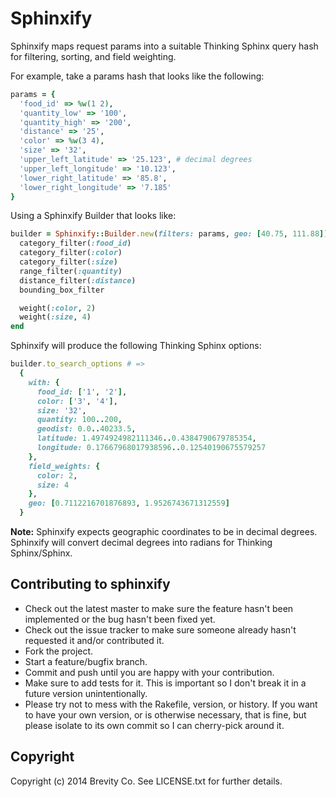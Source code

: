 # Sphinxify

Sphinxify maps request params into a suitable Thinking Sphinx query hash for filtering, sorting, and field weighting.

For example, take a params hash that looks like the following:

```ruby
params = {
  'food_id' => %w(1 2),
  'quantity_low' => '100',
  'quantity_high' => '200',
  'distance' => '25',
  'color' => %w(3 4),
  'size' => '32',
  'upper_left_latitude' => '25.123', # decimal degrees
  'upper_left_longitude' => '10.123',
  'lower_right_latitude' => '85.8',
  'lower_right_longitude' => '7.185'
}
```

Using a Sphinxify Builder that looks like:

```ruby
builder = Sphinxify::Builder.new(filters: params, geo: [40.75, 111.88]) do
  category_filter(:food_id)
  category_filter(:color)
  category_filter(:size)
  range_filter(:quantity)
  distance_filter(:distance)
  bounding_box_filter

  weight(:color, 2)
  weight(:size, 4)
end
```

Sphinxify will produce the following Thinking Sphinx options:

```ruby
builder.to_search_options # =>
  {
    with: {
      food_id: ['1', '2'],
      color: ['3', '4'],
      size: '32',
      quantity: 100..200,
      geodist: 0.0..40233.5,
      latitude: 1.4974924982111346..0.4384790679785354,
      longitude: 0.17667968017938596..0.12540190675579257
    },
    field_weights: {
      color: 2,
      size: 4
    },
    geo: [0.7112216701876893, 1.9526743671312559]
  }
```

**Note:**
Sphinxify expects geographic coordinates to be in decimal degrees. Sphinxify will convert decimal degrees into radians for Thinking Sphinx/Sphinx.

## Contributing to sphinxify
 
* Check out the latest master to make sure the feature hasn't been implemented or the bug hasn't been fixed yet.
* Check out the issue tracker to make sure someone already hasn't requested it and/or contributed it.
* Fork the project.
* Start a feature/bugfix branch.
* Commit and push until you are happy with your contribution.
* Make sure to add tests for it. This is important so I don't break it in a future version unintentionally.
* Please try not to mess with the Rakefile, version, or history. If you want to have your own version, or is otherwise necessary, that is fine, but please isolate to its own commit so I can cherry-pick around it.

## Copyright

Copyright (c) 2014 Brevity Co. See LICENSE.txt for
further details.


